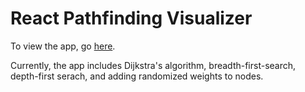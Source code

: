 # React Pathfinding Visualizer

To view the app, go [here](https://aidan-simard.github.io/Pathfinding-Visualizer/).

Currently, the app includes Dijkstra's algorithm, breadth-first-search, depth-first serach, and adding randomized weights to nodes.
